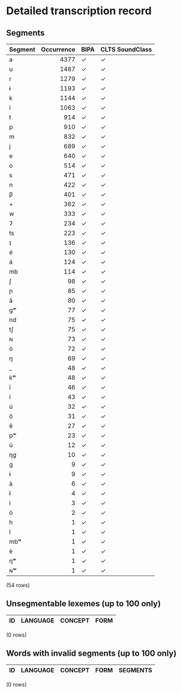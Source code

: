 
# Detailed transcription record

## Segments

| Segment | Occurrence | BIPA | CLTS SoundClass |
|:----------|-------------:|:-------|:------------------|
| a | 4377 | ✓ | ✓ |
| u | 1487 | ✓ | ✓ |
| ɾ | 1279 | ✓ | ✓ |
| ɨ | 1193 | ✓ | ✓ |
| k | 1144 | ✓ | ✓ |
| i | 1063 | ✓ | ✓ |
| t | 914 | ✓ | ✓ |
| p | 910 | ✓ | ✓ |
| m | 832 | ✓ | ✓ |
| j | 689 | ✓ | ✓ |
| e | 640 | ✓ | ✓ |
| o | 514 | ✓ | ✓ |
| s | 471 | ✓ | ✓ |
| n | 422 | ✓ | ✓ |
| β | 401 | ✓ | ✓ |
| + | 362 | ✓ | ✓ |
| w | 333 | ✓ | ✓ |
| ʔ | 234 | ✓ | ✓ |
| ts | 223 | ✓ | ✓ |
| ɪ | 136 | ✓ | ✓ |
| é | 130 | ✓ | ✓ |
| á | 124 | ✓ | ✓ |
| mb | 114 | ✓ | ✓ |
| ʃ | 98 | ✓ | ✓ |
| ɲ | 85 | ✓ | ✓ |
| ã | 80 | ✓ | ✓ |
| gʷ | 77 | ✓ | ✓ |
| nd | 75 | ✓ | ✓ |
| tʃ | 75 | ✓ | ✓ |
| ɴ | 73 | ✓ | ✓ |
| ó | 72 | ✓ | ✓ |
| ŋ | 69 | ✓ | ✓ |
| _ | 48 | ✓ | ✓ |
| kʷ | 48 | ✓ | ✓ |
| ĩ | 46 | ✓ | ✓ |
| í | 43 | ✓ | ✓ |
| ú | 32 | ✓ | ✓ |
| õ | 31 | ✓ | ✓ |
| ẽ | 27 | ✓ | ✓ |
| pʷ | 23 | ✓ | ✓ |
| ũ | 12 | ✓ | ✓ |
| ŋg | 10 | ✓ | ✓ |
| g | 9 | ✓ | ✓ |
| ɨ́ | 9 | ✓ | ✓ |
| à | 6 | ✓ | ✓ |
| ɨ̃ | 4 | ✓ | ✓ |
| ì | 3 | ✓ | ✓ |
| ò | 2 | ✓ | ✓ |
| h | 1 | ✓ | ✓ |
| l | 1 | ✓ | ✓ |
| mbʷ | 1 | ✓ | ✓ |
| è | 1 | ✓ | ✓ |
| ŋʷ | 1 | ✓ | ✓ |
| ɴʷ | 1 | ✓ | ✓ |

(54 rows)



## Unsegmentable lexemes (up to 100 only)

| ID | LANGUAGE | CONCEPT | FORM |
|------|------------|-----------|--------|

(0 rows)



## Words with invalid segments (up to 100 only)

| ID | LANGUAGE | CONCEPT | FORM | SEGMENTS |
|------|------------|-----------|--------|------------|

(0 rows)


